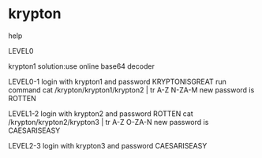 # krypton
help

LEVEL0

krypton1
solution:use online base64 decoder



LEVEL0-1
login with krypton1 and password KRYPTONISGREAT
run command cat /krypton/krypton1/krypton2 | tr A-Z N-ZA-M 
new password is ROTTEN


LEVEL1-2
login with krypton2 and password ROTTEN
cat /krypton/krypton2/krypton3 | tr A-Z O-ZA-N
new password is CAESARISEASY


LEVEL2-3
login with krypton3 and password CAESARISEASY
